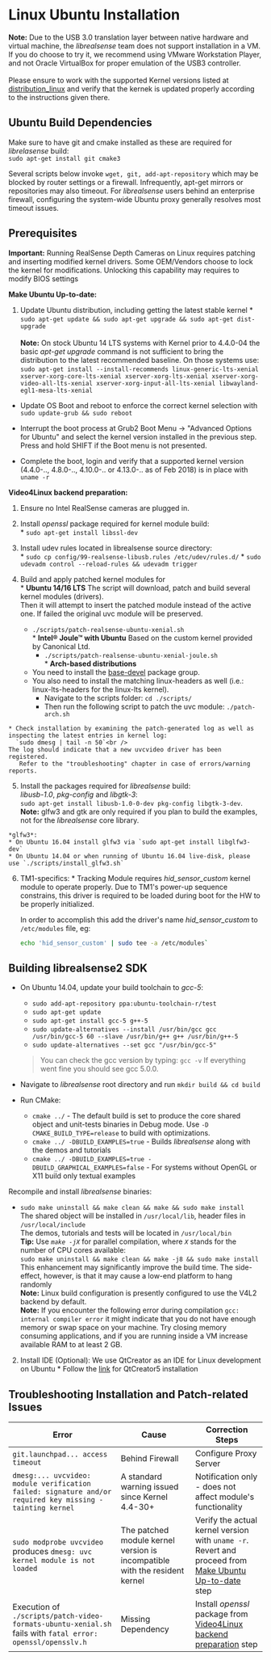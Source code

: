 # Linux Ubuntu Installation

**Note:** Due to the USB 3.0 translation layer between native hardware and virtual machine, the *librealsense* team does not support installation in a VM. If you do choose to try it, we recommend using VMware Workstation Player, and not Oracle VirtualBox for proper emulation of the USB3 controller.
<br><br> Please ensure to work with the supported Kernel versions listed at [distribution_linux](distribution_linux.md) and verify that the kernek is updated properly according to the instructions given there.

## Ubuntu Build Dependencies

Make sure to have git and cmake installed as these are required for *librelasense* build:  
  `sudo apt-get install git cmake3`

Several scripts below invoke `wget, git, add-apt-repository` which may be blocked by router settings or a firewall. Infrequently, apt-get mirrors or repositories may also timeout. For *librealsense* users behind an enterprise firewall, configuring the system-wide Ubuntu proxy generally resolves most timeout issues.

## Prerequisites
**Important:** Running RealSense Depth Cameras on Linux requires patching and inserting modified kernel drivers. Some OEM/Vendors choose to lock the kernel for modifications. Unlocking this capability may requires to modify BIOS settings

  **Make Ubuntu Up-to-date:**  
  1. Update Ubuntu distribution, including getting the latest stable kernel
    * `sudo apt-get update && sudo apt-get upgrade && sudo apt-get dist-upgrade`<br />  
    **Note:** On stock Ubuntu 14 LTS systems with Kernel prior to 4.4.0-04 the basic *apt-get upgrade* command is not sufficient to bring the distribution to the latest recommended baseline. On those systems use: `sudo apt-get install --install-recommends linux-generic-lts-xenial xserver-xorg-core-lts-xenial xserver-xorg-lts-xenial xserver-xorg-video-all-lts-xenial xserver-xorg-input-all-lts-xenial libwayland-egl1-mesa-lts-xenial `<br />  

  * Update OS Boot and reboot to enforce the correct kernel selection with `sudo update-grub && sudo reboot`<br />

  * Interrupt the boot process at Grub2 Boot Menu -> "Advanced Options for Ubuntu" and select the kernel version installed in the previous step. Press and hold SHIFT if the Boot menu is not presented.
  * Complete the boot, login and verify that a supported kernel version (4.4.0-.., 4.8.0-.., 4.10.0-.. or 4.13.0-.. as of Feb 2018) is in place with `uname -r`  


**Video4Linux backend preparation:**  
  1. Ensure no Intel RealSense cameras are plugged in.  

  2. Install *openssl* package required for kernel module build:<br />
    * `sudo apt-get install libssl-dev`<br />

  3. Install udev rules located in librealsense source directory:<br />
    * `sudo cp config/99-realsense-libusb.rules /etc/udev/rules.d/`
    * `sudo udevadm control --reload-rules && udevadm trigger`

  4. Build and apply patched kernel modules for <br />
    * **Ubuntu 14/16 LTS**
      The script will download, patch and build several kernel modules (drivers).<br />
      Then it will attempt to insert the patched module instead of the active one. If failed
      the original uvc module will be preserved.
      * `./scripts/patch-realsense-ubuntu-xenial.sh`<br />
    * **Intel® Joule™ with Ubuntu**
      Based on the custom kernel provided by Canonical Ltd.
        * `./scripts/patch-realsense-ubuntu-xenial-joule.sh`<br />
    * **Arch-based distributions**
      * You need to install the [base-devel](https://www.archlinux.org/groups/x86_64/base-devel/) package group.
      * You also need to install the matching linux-headers as well (i.e.: linux-lts-headers for the linux-lts kernel).<br />
        * Navigate to the scripts folder: `cd ./scripts/`<br />
        * Then run the following script to patch the uvc module: `./patch-arch.sh`<br />

    * Check installation by examining the patch-generated log as well as inspecting the latest entries in kernel log:
      `sudo dmesg | tail -n 50`<br />
    The log should indicate that a new uvcvideo driver has been registered.  
       Refer to the "troubleshooting" chapter in case of errors/warning reports.

  5. Install the packages required for *librealsense* build:  
    *libusb-1.0*, *pkg-config* and *libgtk-3*:  
    `sudo apt-get install libusb-1.0-0-dev pkg-config libgtk-3-dev`.  
    **Note:** glfw3 and gtk are only required if you plan to build the examples, not for the *librealsense* core library.

    *glfw3*:
    * On Ubuntu 16.04 install glfw3 via `sudo apt-get install libglfw3-dev`
    * On Ubuntu 14.04 or when running of Ubuntu 16.04 live-disk, please use `./scripts/install_glfw3.sh`
    
   6. TM1-specifics:
    * Tracking Module requires *hid_sensor_custom* kernel module to operate properly.
      Due to TM1's power-up sequence constrains, this driver is required to be loaded during boot for the HW to be properly initialized.

      In order to accomplish this add the driver's name *hid_sensor_custom* to `/etc/modules` file, eg:
      ```sh
      echo 'hid_sensor_custom' | sudo tee -a /etc/modules`
      ```

## Building librealsense2 SDK
  * On Ubuntu 14.04, update your build toolchain to *gcc-5*:
    * `sudo add-apt-repository ppa:ubuntu-toolchain-r/test`
    * `sudo apt-get update`
    * `sudo apt-get install gcc-5 g++-5`
    * `sudo update-alternatives --install /usr/bin/gcc gcc /usr/bin/gcc-5 60 --slave /usr/bin/g++ g++ /usr/bin/g++-5`
    * `sudo update-alternatives --set gcc "/usr/bin/gcc-5"`

    > You can check the gcc version by typing: `gcc -v`
    > If everything went fine you should see gcc 5.0.0.


  * Navigate to *librealsense* root directory and run `mkdir build && cd build`<br />
  * Run CMake:
    * `cmake ../` - The default build is set to produce the core shared object and unit-tests binaries in Debug mode. Use `-D CMAKE_BUILD_TYPE=release` to build with optimizations.<br />
    * `cmake ../ -DBUILD_EXAMPLES=true` - Builds *librealsense* along with the demos and tutorials<br />
    * `cmake ../ -DBUILD_EXAMPLES=true -DBUILD_GRAPHICAL_EXAMPLES=false` - For systems without OpenGL or X11 build only textual examples<br />

  Recompile and install *librealsense* binaries:<br />
  * `sudo make uninstall && make clean && make && sudo make install`<br />
  The shared object will be installed in `/usr/local/lib`, header files in `/usr/local/include`<br />
  The demos, tutorials and tests will be located in `/usr/local/bin`<br />
  **Tip:** Use *`make -jX`* for parallel compilation, where *`X`* stands for the number of CPU cores available:<br />  `sudo make uninstall && make clean && make -j8 && sudo make install`<br />
  This enhancement may significantly improve the build time. The side-effect, however, is that it may cause a low-end platform to hang randomly<br />
  **Note:** Linux build configuration is presently configured to use the V4L2 backend by default.<br />
  **Note:** If you encounter the following error during compilation `gcc: internal compiler error` it might indicate that you do not have enough memory or swap space on your machine. Try closing memory consuming applications, and if you are running inside a VM increase available RAM to at least 2 GB.

  2. Install IDE (Optional):
    We use QtCreator as an IDE for Linux development on Ubuntu
    * Follow the  [link](https://wiki.qt.io/Install_Qt_5_on_Ubuntu) for QtCreator5 installation


## Troubleshooting Installation and Patch-related Issues

Error    |      Cause   | Correction Steps |
-------- | ------------ | ---------------- |
`git.launchpad... access timeout` | Behind Firewall | Configure Proxy Server |
`dmesg:... uvcvideo: module verification failed: signature and/or required key missing - tainting kernel` | A standard warning issued since Kernel 4.4-30+ | Notification only - does not affect module's functionality |
`sudo modprobe uvcvideo` produces `dmesg: uvc kernel module is not loaded` | The patched module kernel version is incompatible with the resident kernel | Verify the actual kernel version with `uname -r`.<br />Revert and proceed from [Make Ubuntu Up-to-date](#make-ubuntu-up-to-date) step |
Execution of `./scripts/patch-video-formats-ubuntu-xenial.sh`  fails with `fatal error: openssl/opensslv.h` | Missing Dependency | Install *openssl* package from [Video4Linux backend preparation](#video4linux-backend-preparation) step |
